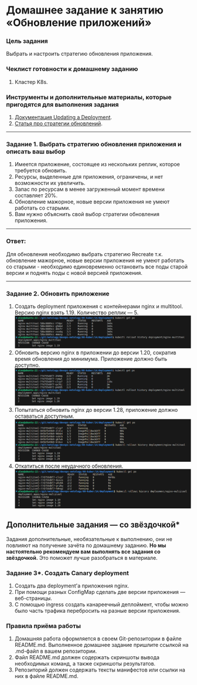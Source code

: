 # Домашнее задание к занятию «Обновление приложений»

### Цель задания

Выбрать и настроить стратегию обновления приложения.

### Чеклист готовности к домашнему заданию

1. Кластер K8s.

### Инструменты и дополнительные материалы, которые пригодятся для выполнения задания

1. [Документация Updating a Deployment](https://kubernetes.io/docs/concepts/workloads/controllers/deployment/#updating-a-deployment).
2. [Статья про стратегии обновлений](https://habr.com/ru/companies/flant/articles/471620/).

-----

### Задание 1. Выбрать стратегию обновления приложения и описать ваш выбор

1. Имеется приложение, состоящее из нескольких реплик, которое требуется обновить.
2. Ресурсы, выделенные для приложения, ограничены, и нет возможности их увеличить.
3. Запас по ресурсам в менее загруженный момент времени составляет 20%.
4. Обновление мажорное, новые версии приложения не умеют работать со старыми.
5. Вам нужно объяснить свой выбор стратегии обновления приложения.

----
### Ответ:  
Для обновления необходимо выбрать стратегию Recreate т.к. обновление мажорное, новые версии приложения не умеют работать со старыми - необходимо единовременно остановить все поды старой версии и поднять поды с новой версией приложения.  
  
----

### Задание 2. Обновить приложение

1. Создать deployment приложения с контейнерами nginx и multitool. Версию nginx взять 1.19. Количество реплик — 5.
![ScreenShot](https://github.com/estomper/devops-netology/blob/main/08-kuber/14/img/1.png)  
2. Обновить версию nginx в приложении до версии 1.20, сократив время обновления до минимума. Приложение должно быть доступно.
![ScreenShot](https://github.com/estomper/devops-netology/blob/main/08-kuber/14/img/2.png)  
3. Попытаться обновить nginx до версии 1.28, приложение должно оставаться доступным.
![ScreenShot](https://github.com/estomper/devops-netology/blob/main/08-kuber/14/img/3.png)  
4. Откатиться после неудачного обновления.
![ScreenShot](https://github.com/estomper/devops-netology/blob/main/08-kuber/14/img/4.png)  

## Дополнительные задания — со звёздочкой*

Задания дополнительные, необязательные к выполнению, они не повлияют на получение зачёта по домашнему заданию. **Но мы настоятельно рекомендуем вам выполнять все задания со звёздочкой.** Это поможет лучше разобраться в материале.   

### Задание 3*. Создать Canary deployment

1. Создать два deployment'а приложения nginx.
2. При помощи разных ConfigMap сделать две версии приложения — веб-страницы.
3. С помощью ingress создать канареечный деплоймент, чтобы можно было часть трафика перебросить на разные версии приложения.

### Правила приёма работы

1. Домашняя работа оформляется в своем Git-репозитории в файле README.md. Выполненное домашнее задание пришлите ссылкой на .md-файл в вашем репозитории.
2. Файл README.md должен содержать скриншоты вывода необходимых команд, а также скриншоты результатов.
3. Репозиторий должен содержать тексты манифестов или ссылки на них в файле README.md.